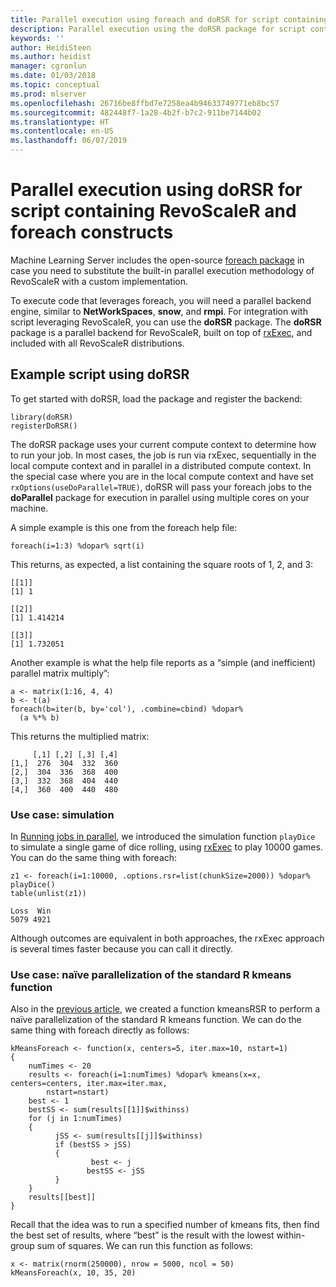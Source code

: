 ```yaml
---
title: Parallel execution using foreach and doRSR for script containing RevoScaleR and foreach constructs
description: Parallel execution using the doRSR package for script containing RevoScaleR and foreach constructs.
keywords: ''
author: HeidiSteen
ms.author: heidist
manager: cgronlun
ms.date: 01/03/2018
ms.topic: conceptual
ms.prod: mlserver
ms.openlocfilehash: 26716be8ffbd7e7258ea4b94633749771eb8bc57
ms.sourcegitcommit: 482448f7-1a28-4b2f-b7c2-911be7144b02
ms.translationtype: HT
ms.contentlocale: en-US
ms.lasthandoff: 06/07/2019
---
```

# <a name="parallel-execution-using-dorsr-for-script-containing-revoscaler-and-foreach-constructs"></a>Parallel execution using doRSR for script containing RevoScaleR and foreach constructs

Machine Learning Server includes the open-source [foreach package](https://CRAN.R-project.org/package=foreach) in case you need to substitute the built-in parallel execution methodology of RevoScaleR with a custom implementation. 

To execute code that leverages foreach, you will need a parallel backend engine, similar to **NetWorkSpaces**, **snow**, and **rmpi**. For integration with script leveraging RevoScaleR, you can use the **doRSR** package. The **doRSR** package is a parallel backend for RevoScaleR, built on top of [rxExec](../r-reference/revoscaler/rxexec.md), and included with all RevoScaleR distributions.

## <a name="example-script-using-dorsr"></a>Example script using doRSR

To get started with doRSR, load the package and register the backend:

    library(doRSR)
    registerDoRSR()

The doRSR package uses your current compute context to determine how to run your job. In most cases, the job is run via rxExec, sequentially in the local compute context and in parallel in a distributed compute context. In the special case where you are in the local compute context and have set `rxOptions(useDoParallel=TRUE)`, doRSR will pass your foreach jobs to the **doParallel** package for execution in parallel using multiple cores on your machine.

A simple example is this one from the foreach help file:

    foreach(i=1:3) %dopar% sqrt(i)

This returns, as expected, a list containing the square roots of 1, 2, and 3:

    [[1]]
    [1] 1

    [[2]]
    [1] 1.414214

    [[3]]
    [1] 1.732051

Another example is what the help file reports as a “simple (and inefficient) parallel matrix multiply”:

    a <- matrix(1:16, 4, 4)
    b <- t(a)
    foreach(b=iter(b, by='col'), .combine=cbind) %dopar%
      (a %*% b)

This returns the multiplied matrix:

         [,1] [,2] [,3] [,4]
    [1,]  276  304  332  360
    [2,]  304  336  368  400
    [3,]  332  368  404  440
    [4,]  360  400  440  480

### <a name="use-case-simulation"></a>Use case: simulation

In [Running jobs in parallel](how-to-revoscaler-distributed-computing-parallel-jobs.md), we introduced the simulation function `playDice` to simulate a single game of dice rolling, using [rxExec](../r-reference/revoscaler/rxexec.md) to play 10000 games. You can do the same thing with foreach:

    z1 <- foreach(i=1:10000, .options.rsr=list(chunkSize=2000)) %dopar% playDice()
    table(unlist(z1))       

    Loss  Win
    5079 4921

Although outcomes are equivalent in both approaches, the rxExec approach is several times faster because you can call it directly.

### <a name="use-case-nave-parallelization-of-the-standard-r-kmeans-function"></a>Use case: naïve parallelization of the standard R kmeans function

Also in the [previous article](how-to-revoscaler-distributed-computing-parallel-jobs.md), we created a function kmeansRSR to perform a naïve parallelization of the standard R kmeans function. We can do the same thing with foreach directly as follows:

    kMeansForeach <- function(x, centers=5, iter.max=10, nstart=1)
    {
        numTimes <- 20
        results <- foreach(i=1:numTimes) %dopar% kmeans(x=x, centers=centers, iter.max=iter.max,
            nstart=nstart)
        best <- 1
        bestSS <- sum(results[[1]]$withinss)
        for (j in 1:numTimes)
        {
              jSS <- sum(results[[j]]$withinss)
              if (bestSS > jSS)
              {
                      best <- j
                     bestSS <- jSS
              }
        }
        results[[best]]
    }

Recall that the idea was to run a specified number of kmeans fits, then find the best set of results, where “best” is the result with the lowest within-group sum of squares. We can run this function as follows:

    x <- matrix(rnorm(250000), nrow = 5000, ncol = 50)
    kMeansForeach(x, 10, 35, 20)

